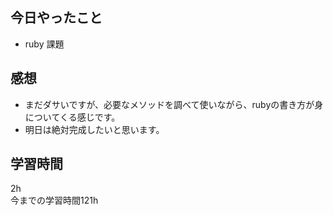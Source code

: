 ## 今日やったこと
- ruby 課題

## 感想

- まだダサいですが、必要なメソッドを調べて使いながら、rubyの書き方が身についてくる感じです。
- 明日は絶対完成したいと思います。

## 学習時間
2h  
今までの学習時間121h
